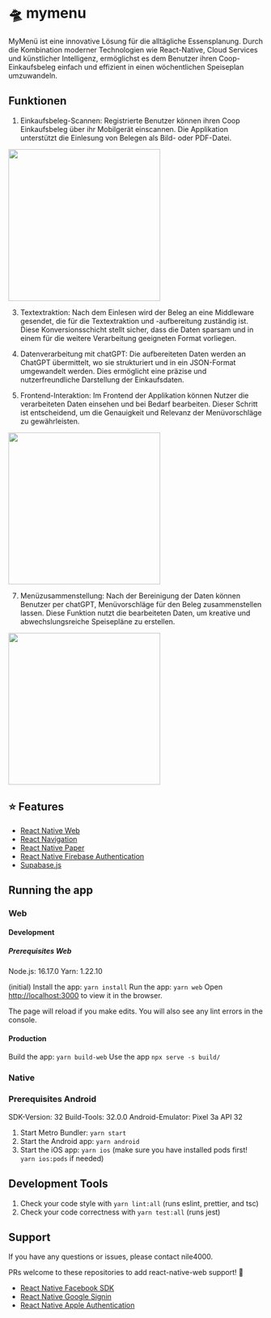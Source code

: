 # 🛸 mymenu

MyMenü ist eine innovative Lösung für die alltägliche Essensplanung. Durch die Kombination moderner Technologien wie React-Native, Cloud Services und künstlicher Intelligenz, ermöglichst es dem Benutzer ihren Coop-Einkaufsbeleg einfach und effizient in einen wöchentlichen Speiseplan umzuwandeln.

## Funktionen

1. Einkaufsbeleg-Scannen: Registrierte Benutzer können ihren Coop Einkaufsbeleg über ihr Mobilgerät einscannen. Die Applikation unterstützt die Einlesung von Belegen als Bild- oder PDF-Datei.
  <img src="https://github.com/nile4000/mymenu-reactnative/assets/61655582/fb7e3738-6fcf-4c77-803e-d20a74bfeffc" width="300">

3. Textextraktion: Nach dem Einlesen wird der Beleg an eine Middleware gesendet, die für die Textextraktion und -aufbereitung zuständig ist. Diese Konversionsschicht stellt sicher, dass die Daten sparsam und in einem für die weitere Verarbeitung geeigneten Format vorliegen.

4. Datenverarbeitung mit chatGPT: Die aufbereiteten Daten werden an ChatGPT übermittelt, wo sie strukturiert und in ein JSON-Format umgewandelt werden. Dies ermöglicht eine präzise und nutzerfreundliche Darstellung der Einkaufsdaten.

5. Frontend-Interaktion: Im Frontend der Applikation können Nutzer die verarbeiteten Daten einsehen und bei Bedarf bearbeiten. Dieser Schritt ist entscheidend, um die Genauigkeit und Relevanz der Menüvorschläge zu gewährleisten.

  <img src="https://github.com/nile4000/mymenu-reactnative/assets/61655582/8fb044fe-ae8e-4ba2-8617-f7b888cc7b77" width="300">

7. Menüzusammenstellung: Nach der Bereinigung der Daten können Benutzer per chatGPT, Menüvorschläge für den Beleg zusammenstellen lassen. Diese Funktion nutzt die bearbeiteten Daten, um kreative und abwechslungsreiche Speisepläne zu erstellen.

  <img src="https://github.com/nile4000/mymenu-reactnative/assets/61655582/cd392cdb-b41c-4851-bf50-f9f65a060ec6" width="300">

## ⭐ Features
- [React Native Web](https://necolas.github.io/react-native-web/)
- [React Navigation](https://reactnavigation.org/)
- [React Native Paper](https://callstack.github.io/react-native-paper/)
- [React Native Firebase Authentication](https://rnfirebase.io)
- [Supabase.js](https://supabase.io/docs/reference/javascript/supabase-client)

## Running the app

### Web

#### Development

##### Prerequisites Web
Node.js: 16.17.0
Yarn: 1.22.10

(initial) Install the app: `yarn install`
Run the app: `yarn web`
Open [http://localhost:3000](http://localhost:3000) to view it in the browser.

The page will reload if you make edits.
You will also see any lint errors in the console.

#### Production

Build the app: `yarn build-web`
Use the app `npx serve -s build/`

### Native

### Prerequisites Android
SDK-Version: 32
Build-Tools: 32.0.0
Android-Emulator: Pixel 3a API 32

1. Start Metro Bundler: `yarn start`
2. Start the Android app: `yarn android`
3. Start the iOS app: `yarn ios` (make sure you have installed pods first! `yarn ios:pods` if needed)

## Development Tools

1. Check your code style with `yarn lint:all` (runs eslint, prettier, and tsc)
1. Check your code correctness with `yarn test:all` (runs jest)

## Support
If you have any questions or issues, please contact nile4000.

PRs welcome to these repositories to add react-native-web support! :pray:

- [React Native Facebook SDK](https://github.com/thebergamo/react-native-fbsdk-next#readme)
- [React Native Google Signin](https://github.com/react-native-google-signin/google-signin#readme)
- [React Native Apple Authentication](https://github.com/invertase/react-native-apple-authentication#readme)

